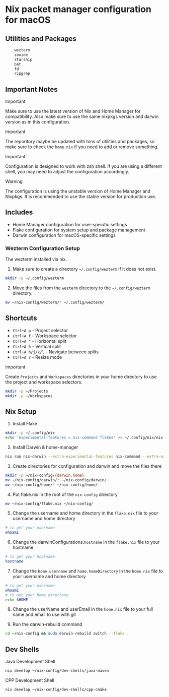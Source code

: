 # Nix packet manager configuration for macOS

## Utilities and Packages

```bash
    wezterm
    zoxide
    starship
    bat
    fd
    ripgrep
```

## Important Notes

> [!IMPORTANT]
> Make sure to use the latest version of Nix and Home Manager for compatibility. Also make sure to use the same nixpkgs version and darwin version as in this configuration.

> [!IMPORTANT]
> The reporitory maybe be updated with tons of utilities and packages, so make sure to check the `home.nix` if you need to add or remove something.

> [!IMPORTANT]
> Configuration is designed to work with zsh shell. If you are using a different shell, you may need to adjust the configuration accordingly.

> [!WARNING]
> The configuration is using the unstable version of Home Manager and Nixpkgs. It is recommended to use the stable version for production use.

## Includes

- Home Manager configuration for user-specific settings
- Flake configuration for system setup and package management
- Darwin configuration for macOS-specific settings

### Wezterm Configuration Setup

The wezterm installed via nix.

1. Make sure to create a directory `~/.config/wezterm` if it does not exist.

```bash
mkdir -p ~/.config/wezterm
```

2. Move the files from the `wezterm` directory to the `~/.config/wezterm` directory.

```bash
mv ~/nix-config/wezterm/* ~/.config/wezterm/
```

## Shortcuts

- `Ctrl+A p` - Project selector
- `Ctrl+A f` - Workspace selector
- `Ctrl+A "` - Horizontal split
- `Ctrl+A %` - Vertical split
- `Ctrl+A h/j/k/l` - Navigate between splits
- `Ctrl+A r` - Resize mode

> [!IMPORTANT]
> Create `Projects` and `Workspaces` directories in your home directory to use the project and workspace selectors.

```bash
mkdir -p ~/Projects
mkdir -p ~/Workspaces
```

## Nix Setup

1. Install Flake

```bash
mkdir -p ~/.config/nix
echo 'experimental-features = nix-command flakes' >> ~/.config/nix/nix.conf
```

2. Install Darwin & home-manager

```bash
nix run nix-darwin --extra-experimental-features nix-command --extra-experimental-features flakes
```

3. Create directories for configuration and darwin and move the files there

```bash
mkdir -p ~/nix-config/{darwin,home}
mv ~/nix-config/darwin/* ~/nix-config/darwin/
mv ~/nix-config/home/* ~/nix-config/home/
```

4. Put flake.nix in the root of the `nix-config` directory

```bash
mv ~/nix-config/flake.nix ~/nix-config/
```

5. Change the username and home directory in the `flake.nix` file to your username and home directory

```bash
# to get your username
whoami
```
6. Change the darwinConfigurations.`hostname` in the `flake.nix` file to your hostname

```bash
# to get your hostname
hostname
```
7. Change the `home.username` and `home.homeDirectory` in the `home.nix` file to your username and home directory

```bash
# to get your username
whoami
# to get your home directory
echo $HOME
```
8. Change the userName and userEmail in the `home.nix` file to your full name and email to use with git

9. Run the darwin-rebuild command

```bash
cd ~/nix-config && sudo darwin-rebuild switch --flake .
```


## Dev Shells

Java Development Shell

```bash
nix develop ~/nix-config/dev-shells/java-maven
```

CPP Development Shell

```bash
nix develop ~/nix-config/dev-shells/cpp-cmake
```